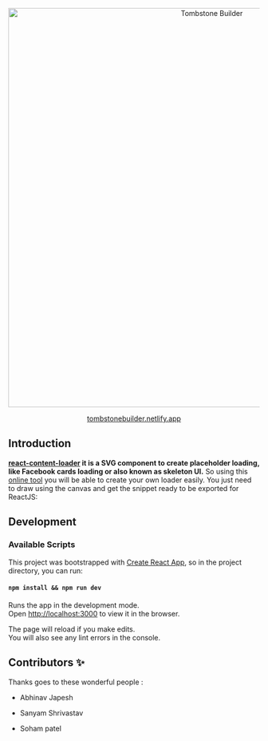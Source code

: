 <p align="center">
  <a href="https://tombstonebuilder.netlify.app//">
    <img width="800px" align="center" src="https://user-images.githubusercontent.com/4838076/115597774-8e0ccc00-a2d1-11eb-853d-f24cfe9d4fea.png" title="Tombstone Builder" />
  </a>
</p>

<p align="center">
  <a href="https://tombstonebuilder.netlify.app/">tombstonebuilder.netlify.app</a>
</p>

## Introduction

**[react-content-loader](https://github.com/danilowoz/react-content-loader) it is a SVG component to create placeholder loading, like Facebook cards loading or also known as skeleton UI.** So using this [online tool](https://tombstonebuilder.netlify.app/) you will be able to create your own loader easily. You just need to draw using the canvas and get the snippet ready to be exported for ReactJS:





## Development

### Available Scripts

This project was bootstrapped with [Create React App](https://github.com/facebookincubator/create-react-app), so in the project directory, you can run:

#### `npm install && npm run dev`

Runs the app in the development mode.<br>
Open [http://localhost:3000](http://localhost:3000) to view it in the browser.

The page will reload if you make edits.<br>
You will also see any lint errors in the console.

## Contributors ✨

Thanks goes to these wonderful people :

<!-- ALL-CONTRIBUTORS-LIST:START - Do not remove or modify this section -->
<!-- prettier-ignore-start -->
<!-- markdownlint-disable -->
- Abhinav Japesh 

- Sanyam Shrivastav

- Soham patel
<!-- markdownlint-restore -->
<!-- prettier-ignore-end -->

<!-- ALL-CONTRIBUTORS-LIST:END -->
